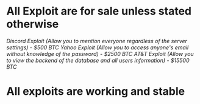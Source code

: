 # All Exploit are for sale unless stated otherwise

*Discord Exploit (Allow you to mention everyone regardless of the server settings) - $500 BTC*
*Yahoo Exploit (Allow you to access anyone's email without knowledge of the password) - $2500 BTC*
*AT&T Exploit (Allow you to view the backend of the database and all users information) - $15500 BTC*

# All exploits are working and stable
